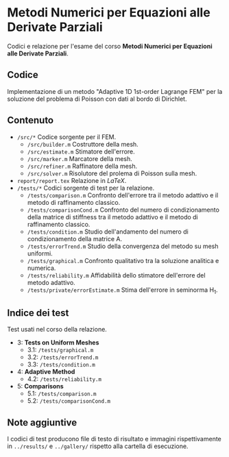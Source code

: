# Metodi Numerici per Equazioni alle Derivate Parziali

Codici e relazione per l'esame del corso **Metodi Numerici per Equazioni alle Derivate Parziali**.

## Codice

Implementazione di un metodo "Adaptive 1D 1st-order Lagrange FEM" per la soluzione del problema di Poisson con dati al bordo di Dirichlet.

## Contenuto

- `/src/*` Codice sorgente per il FEM.
	- `/src/builder.m` Costruttore della mesh.
	- `/src/estimate.m` Stimatore dell'errore.
	- `/src/marker.m` Marcatore della mesh.
	- `/src/refiner.m` Raffinatore della mesh.
	- `/src/solver.m` Risolutore del prolema di Poisson sulla mesh.
- `report/report.tex` Relazione in *LaTeX*.
- `/tests/*` Codici sorgente di test per la relazione.
	- `/tests/comparison.m` Confronto dell'errore tra il metodo adattivo e il metodo di raffinamento classico.
	- `/tests/comparisonCond.m` Confronto del numero di condizionamento della matrice di stiffness tra il metodo adattivo e il metodo di raffinamento classico.
	- `/tests/condition.m` Studio dell'andamento del numero di condizionamento della matrice A.
	- `/tests/errorTrend.m` Studio della convergenza del metodo su mesh uniformi.
	- `/tests/graphical.m` Confronto qualitativo tra la soluzione analitica e numerica.
	- `/tests/reliability.m` Affidabilità dello stimatore dell'errore del metodo adattivo.
	- `/tests/private/errorEstimate.m` Stima dell'errore in seminorma H<sub>1</sub>.

## Indice dei test

Test usati nel corso della relazione.

- 3: **Tests on Uniform Meshes**
	- 3.1: `/tests/graphical.m`
	- 3.2: `/tests/errorTrend.m`
	- 3.3: `/tests/condition.m`
- 4: **Adaptive Method**
	- 4.2: `/tests/reliability.m`
- 5: **Comparisons**
	- 5.1: `/tests/comparison.m`
	- 5.2: `/tests/comparisonCond.m`

## Note aggiuntive

I codici di test producono file di testo di risultato e immagini rispettivamente in `../results/` e `../gallery/` rispetto alla cartella di esecuzione.